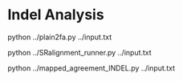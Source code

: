 # Indel Analysis

python ../plain2fa.py ../input.txt

python ../SRalignment_runner.py ../input.txt

python ../mapped_agreement_INDEL.py ../input.txt
